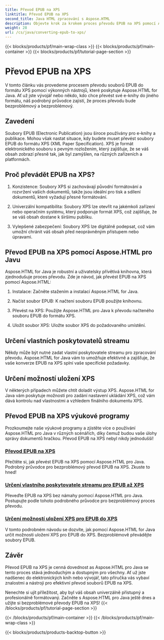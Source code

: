 ```yaml
---
title: Převod EPUB na XPS
linktitle: Převod EPUB na XPS
second_title: Java HTML zpracování s Aspose.HTML
description: Objevte krok za krokem proces převodu EPUB na XPS pomocí Aspose.HTML Java. Naučte se určit vlastní poskytovatele streamu a možnosti uložení XPS pro konverze.
weight: 28
url: /cs/java/converting-epub-to-xps/
---
```


{{< blocks/products/pf/main-wrap-class >}}
{{< blocks/products/pf/main-container >}}
{{< blocks/products/pf/tutorial-page-section >}}

# Převod EPUB na XPS


V tomto článku vás provedeme procesem převodu souborů EPUB do formátu XPS pomocí výkonných nástrojů, které poskytuje Aspose.HTML for Java. Ať už jste vývojář nebo někdo, kdo chce převést své e-knihy do jiného formátu, náš podrobný průvodce zajistí, že proces převodu bude bezproblémový a bezproblémový.

## Zavedení

Soubory EPUB (Electronic Publication) jsou široce používány pro e-knihy a publikace. Mohou však nastat situace, kdy budete muset převést soubory EPUB do formátu XPS (XML Paper Specification). XPS je formát elektronického souboru s pevným rozložením, který zajišťuje, že se váš obsah zobrazí přesně tak, jak byl zamýšlen, na různých zařízeních a platformách.

## Proč převádět EPUB na XPS?

1. Konzistence: Soubory XPS si zachovávají původní formátování a rozvržení vašich dokumentů, takže jsou ideální pro tisk a sdílení dokumentů, které vyžadují přesné formátování.

2. Univerzální kompatibilita: Soubory XPS lze otevřít na jakémkoli zařízení nebo operačním systému, který podporuje formát XPS, což zajišťuje, že se váš obsah dostane k širšímu publiku.

3. Vylepšené zabezpečení: Soubory XPS lze digitálně podepsat, což vám umožní chránit váš obsah před neoprávněným přístupem nebo úpravami.

## Převod EPUB na XPS pomocí Aspose.HTML pro Javu

Aspose.HTML for Java je robustní a uživatelsky přívětivá knihovna, která zjednodušuje proces převodu. Zde je návod, jak převést EPUB na XPS pomocí Aspose.HTML:

1. Instalace: Začněte stažením a instalací Aspose.HTML for Java.

2. Načíst soubor EPUB: K načtení souboru EPUB použijte knihovnu.

3. Převést na XPS: Použijte Aspose.HTML pro Java k převodu načteného souboru EPUB do formátu XPS.

4. Uložit soubor XPS: Uložte soubor XPS do požadovaného umístění.

## Určení vlastních poskytovatelů streamu

Někdy může být nutné zadat vlastní poskytovatele streamu pro zpracování převodu. Aspose.HTML for Java vám to umožňuje efektivně a zajišťuje, že vaše konverze EPUB na XPS splní vaše specifické požadavky.

## Určení možností uložení XPS

V některých případech můžete chtít doladit výstup XPS. Aspose.HTML for Java vám poskytuje možnosti pro zadání nastavení ukládání XPS, což vám dává kontrolu nad vlastnostmi a vzhledem finálního dokumentu XPS.

## Převod EPUB na XPS výukové programy
Prozkoumejte naše výukové programy a zjistěte více o používání Aspose.HTML pro Java v různých scénářích, díky čemuž budou vaše úlohy správy dokumentů hračkou. Převod EPUB na XPS nebyl nikdy jednodušší!
### [Převod EPUB na XPS](./convert-epub-to-xps/)
Přečtěte si, jak převést EPUB na XPS pomocí Aspose.HTML pro Java. Podrobný průvodce pro bezproblémový převod EPUB na XPS. Zkuste to hned!
### [Určení vlastního poskytovatele streamu pro EPUB až XPS](./convert-epub-to-xps-specify-custom-stream-provider/)
Převeďte EPUB na XPS bez námahy pomocí Aspose.HTML pro Java. Postupujte podle tohoto podrobného průvodce pro bezproblémový proces převodu.
### [Určení možností uložení XPS pro EPUB do XPS](./convert-epub-to-xps-specify-xps-save-options/)
V tomto podrobném návodu se dozvíte, jak pomocí Aspose.HTML for Java určit možnosti uložení XPS pro EPUB do XPS. Bezproblémově převádějte soubory EPUB.

## Závěr

Převod EPUB na XPS je cenná dovednost as Aspose.HTML pro Java se tento proces stává jednoduchým a dostupným pro všechny. Ať už jste nadšenec do elektronických knih nebo vývojář, tato příručka vás vybaví znalostmi a nástroji pro efektivní převod souborů EPUB na XPS.

Nenechte si ujít příležitost, aby byl váš obsah univerzálně přístupný a profesionálně formátovaný. Začněte s Aspose.HTML pro Java ještě dnes a užijte si bezproblémové převody EPUB na XPS!
{{< /blocks/products/pf/tutorial-page-section >}}

{{< /blocks/products/pf/main-container >}}
{{< /blocks/products/pf/main-wrap-class >}}

{{< blocks/products/products-backtop-button >}}
